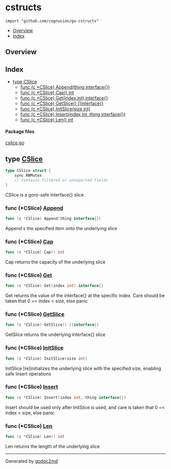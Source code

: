 

# cstructs
`import "github.com/cognusion/go-cstructs"`

* [Overview](#pkg-overview)
* [Index](#pkg-index)

## <a name="pkg-overview">Overview</a>



## <a name="pkg-index">Index</a>
* [type CSlice](#CSlice)
  * [func (c *CSlice) Append(thing interface{})](#CSlice.Append)
  * [func (c *CSlice) Cap() int](#CSlice.Cap)
  * [func (c *CSlice) Get(index int) interface{}](#CSlice.Get)
  * [func (c *CSlice) GetSlice() []interface{}](#CSlice.GetSlice)
  * [func (c *CSlice) InitSlice(size int)](#CSlice.InitSlice)
  * [func (c *CSlice) Insert(index int, thing interface{})](#CSlice.Insert)
  * [func (c *CSlice) Len() int](#CSlice.Len)


#### <a name="pkg-files">Package files</a>
[cslice.go](/src/github.com/cognusion/go-cstructs/cslice.go) 






## <a name="CSlice">type</a> [CSlice](/src/target/cslice.go?s=81:139#L8)
``` go
type CSlice struct {
    sync.RWMutex
    // contains filtered or unexported fields
}

```
CSlice is a goro-safe interface{} slice










### <a name="CSlice.Append">func</a> (\*CSlice) [Append](/src/target/cslice.go?s=1267:1309#L59)
``` go
func (c *CSlice) Append(thing interface{})
```
Append s the specified item onto the underlying slice




### <a name="CSlice.Cap">func</a> (\*CSlice) [Cap](/src/target/cslice.go?s=193:219#L14)
``` go
func (c *CSlice) Cap() int
```
Cap returns the capacity of the underlying slice




### <a name="CSlice.Get">func</a> (\*CSlice) [Get](/src/target/cslice.go?s=962:1005#L45)
``` go
func (c *CSlice) Get(index int) interface{}
```
Get returns the value of the interface{} at the specific index.
Care should be taken that 0 =< index < size, else panic




### <a name="CSlice.GetSlice">func</a> (\*CSlice) [GetSlice](/src/target/cslice.go?s=1118:1159#L52)
``` go
func (c *CSlice) GetSlice() []interface{}
```
GetSlice returns the underlying interface{} slice




### <a name="CSlice.InitSlice">func</a> (\*CSlice) [InitSlice](/src/target/cslice.go?s=517:553#L29)
``` go
func (c *CSlice) InitSlice(size int)
```
InitSlice [re]initializes the underlying slice with the specified size,
enabling safe Insert operations




### <a name="CSlice.Insert">func</a> (\*CSlice) [Insert](/src/target/cslice.go?s=730:783#L37)
``` go
func (c *CSlice) Insert(index int, thing interface{})
```
Insert should be used only after InitSlice is used, and care is taken
that 0 =< index < size, else panic




### <a name="CSlice.Len">func</a> (\*CSlice) [Len](/src/target/cslice.go?s=325:351#L21)
``` go
func (c *CSlice) Len() int
```
Len returns the length of the underlying slice








- - -
Generated by [godoc2md](http://godoc.org/github.com/davecheney/godoc2md)
